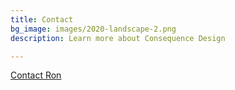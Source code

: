 ```yaml
---
title: Contact
bg_image: images/2020-landscape-2.png
description: Learn more about Consequence Design

---
```

[Contact Ron](mailto:ronald.bronson@pm.me)